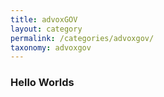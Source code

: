 ```yaml
---
title: advoxGOV
layout: category
permalink: /categories/advoxgov/
taxonomy: advoxgov
---
```


### Hello Worlds
